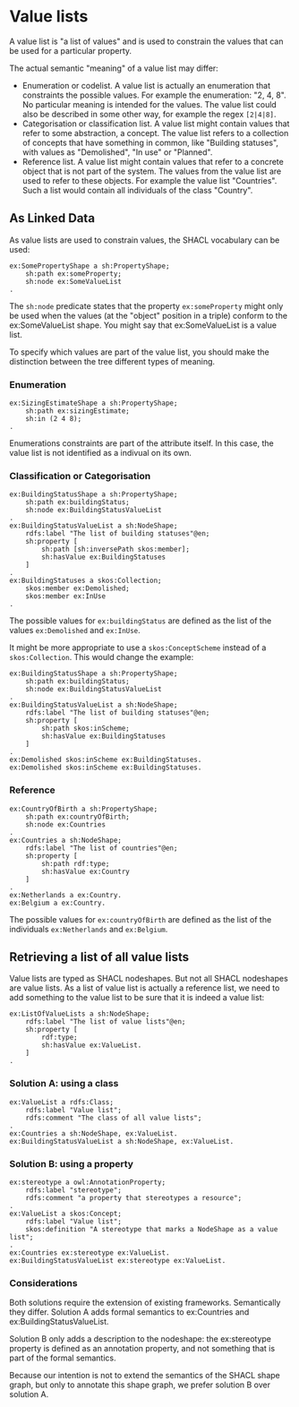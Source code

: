 # Value lists
A value list is "a list of values" and is used to constrain the values that can be used for a particular property.

The actual semantic "meaning" of a value list may differ:

- Enumeration or codelist. A value list is actually an enumeration that constraints the possible values. For example the enumeration: "2, 4, 8". No particular meaning is intended for the values. The value list could also be described in some other way, for example the regex `[2|4|8]`.
- Categorisation or classification list. A value list might contain values that refer to some abstraction, a concept. The value list refers to a collection of concepts that have something in common, like "Building statuses", with values as "Demolished", "In use" or "Planned".
- Reference list. A value list might contain values that refer to a concrete object that is not part of the system. The values from the value list are used to refer to these objects. For example the value list "Countries". Such a list would contain all individuals of the class "Country".

## As Linked Data
As value lists are used to constrain values, the SHACL vocabulary can be used:

	ex:SomePropertyShape a sh:PropertyShape;
		sh:path ex:someProperty;
		sh:node ex:SomeValueList
	.

The `sh:node` predicate states that the property `ex:someProperty` might only be used when the values (at the "object" position in a triple) conform to the ex:SomeValueList shape. You might say that ex:SomeValueList is a value list.

To specify which values are part of the value list, you should make the distinction between the tree different types of meaning.

### Enumeration

	ex:SizingEstimateShape a sh:PropertyShape;
		sh:path ex:sizingEstimate;
		sh:in (2 4 8);
	.

Enumerations constraints are part of the attribute itself. In this case, the value list is not identified as a indivual on its own.

### Classification or Categorisation

	ex:BuildingStatusShape a sh:PropertyShape;
		sh:path ex:buildingStatus;
		sh:node ex:BuildingStatusValueList
	.
	ex:BuildingStatusValueList a sh:NodeShape;
		rdfs:label "The list of building statuses"@en;
		sh:property [
			sh:path [sh:inversePath skos:member];
			sh:hasValue ex:BuildingStatuses
		]
	.
	ex:BuildingStatuses a skos:Collection;
		skos:member ex:Demolished;
		skos:member ex:InUse
	.

The possible values for `ex:buildingStatus` are defined as the list of the values `ex:Demolished` and `ex:InUse`.

It might be more appropriate to use a `skos:ConceptScheme` instead of a `skos:Collection`. This would change the example:

	ex:BuildingStatusShape a sh:PropertyShape;
		sh:path ex:buildingStatus;
		sh:node ex:BuildingStatusValueList
	.
	ex:BuildingStatusValueList a sh:NodeShape;
		rdfs:label "The list of building statuses"@en;
		sh:property [
			sh:path skos:inScheme;
			sh:hasValue ex:BuildingStatuses
		]
	.
	ex:Demolished skos:inScheme ex:BuildingStatuses.
	ex:Demolished skos:inScheme ex:BuildingStatuses.

### Reference

	ex:CountryOfBirth a sh:PropertyShape;
		sh:path ex:countryOfBirth;
		sh:node ex:Countries
	.
	ex:Countries a sh:NodeShape;
		rdfs:label "The list of countries"@en;
		sh:property [
			sh:path rdf:type;
			sh:hasValue ex:Country
		]
	.
	ex:Netherlands a ex:Country.
	ex:Belgium a ex:Country.

The possible values for `ex:countryOfBirth` are defined as the list of the individuals `ex:Netherlands` and `ex:Belgium`.

## Retrieving a list of all value lists
Value lists are typed as SHACL nodeshapes. But not all SHACL nodeshapes are value lists. As a list of value list is actually a reference list, we need to add something to the value list to be sure that it is indeed a value list:

	ex:ListOfValueLists a sh:NodeShape;
		rdfs:label "The list of value lists"@en;
		sh:property [
			rdf:type;
			sh:hasValue ex:ValueList.
		]
	.

### Solution A: using a class

	ex:ValueList a rdfs:Class;
		rdfs:label "Value list";
		rdfs:comment "The class of all value lists";
	.
	ex:Countries a sh:NodeShape, ex:ValueList.
	ex:BuildingStatusValueList a sh:NodeShape, ex:ValueList.
  
### Solution B: using a property

	ex:stereotype a owl:AnnotationProperty;
		rdfs:label "stereotype";
		rdfs:comment "a property that stereotypes a resource";
	.
	ex:ValueList a skos:Concept;
		rdfs:label "Value list";
		skos:definition "A stereotype that marks a NodeShape as a value list";
	.
	ex:Countries ex:stereotype ex:ValueList.
	ex:BuildingStatusValueList ex:stereotype ex:ValueList.
  
### Considerations
Both solutions require the extension of existing frameworks. Semantically they differ. Solution A adds formal semantics to ex:Countries and ex:BuildingStatusValueList.

Solution B only adds a description to the nodeshape: the ex:stereotype property is defined as an annotation property, and not something that is part of the formal semantics.

Because our intention is not to extend the semantics of the SHACL shape graph, but only to annotate this shape graph, we prefer solution B over solution A.